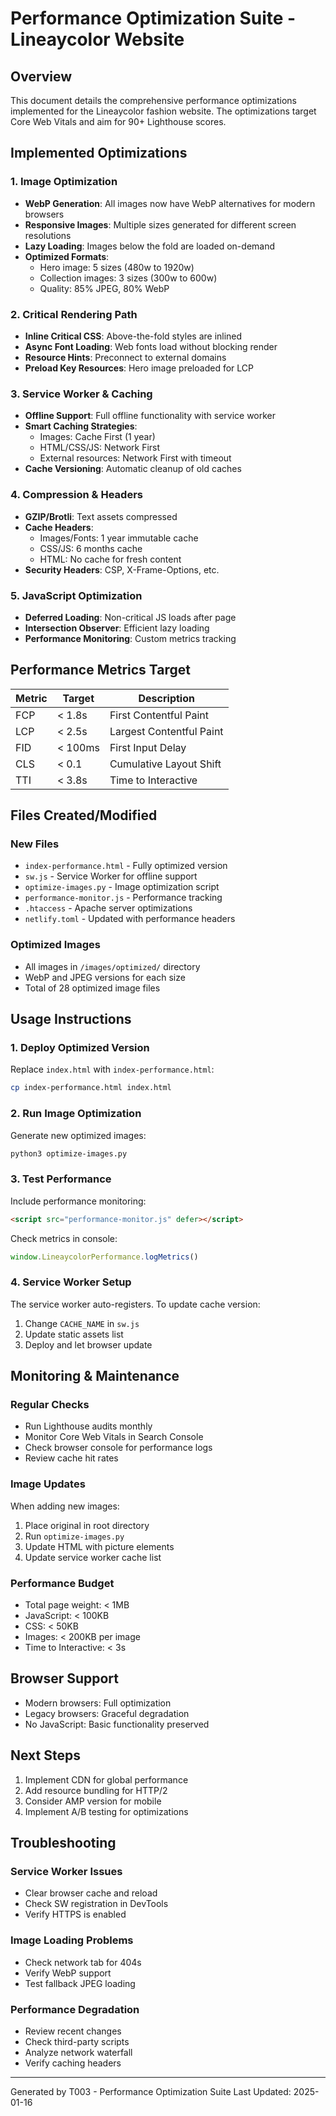 # Performance Optimization Suite - Lineaycolor Website

## Overview

This document details the comprehensive performance optimizations implemented for the Lineaycolor fashion website. The optimizations target Core Web Vitals and aim for 90+ Lighthouse scores.

## Implemented Optimizations

### 1. Image Optimization
- **WebP Generation**: All images now have WebP alternatives for modern browsers
- **Responsive Images**: Multiple sizes generated for different screen resolutions
- **Lazy Loading**: Images below the fold are loaded on-demand
- **Optimized Formats**: 
  - Hero image: 5 sizes (480w to 1920w)
  - Collection images: 3 sizes (300w to 600w)
  - Quality: 85% JPEG, 80% WebP

### 2. Critical Rendering Path
- **Inline Critical CSS**: Above-the-fold styles are inlined
- **Async Font Loading**: Web fonts load without blocking render
- **Resource Hints**: Preconnect to external domains
- **Preload Key Resources**: Hero image preloaded for LCP

### 3. Service Worker & Caching
- **Offline Support**: Full offline functionality with service worker
- **Smart Caching Strategies**:
  - Images: Cache First (1 year)
  - HTML/CSS/JS: Network First
  - External resources: Network First with timeout
- **Cache Versioning**: Automatic cleanup of old caches

### 4. Compression & Headers
- **GZIP/Brotli**: Text assets compressed
- **Cache Headers**: 
  - Images/Fonts: 1 year immutable cache
  - CSS/JS: 6 months cache
  - HTML: No cache for fresh content
- **Security Headers**: CSP, X-Frame-Options, etc.

### 5. JavaScript Optimization
- **Deferred Loading**: Non-critical JS loads after page
- **Intersection Observer**: Efficient lazy loading
- **Performance Monitoring**: Custom metrics tracking

## Performance Metrics Target

| Metric | Target | Description |
|--------|--------|-------------|
| FCP | < 1.8s | First Contentful Paint |
| LCP | < 2.5s | Largest Contentful Paint |
| FID | < 100ms | First Input Delay |
| CLS | < 0.1 | Cumulative Layout Shift |
| TTI | < 3.8s | Time to Interactive |

## Files Created/Modified

### New Files
- `index-performance.html` - Fully optimized version
- `sw.js` - Service Worker for offline support
- `optimize-images.py` - Image optimization script
- `performance-monitor.js` - Performance tracking
- `.htaccess` - Apache server optimizations
- `netlify.toml` - Updated with performance headers

### Optimized Images
- All images in `/images/optimized/` directory
- WebP and JPEG versions for each size
- Total of 28 optimized image files

## Usage Instructions

### 1. Deploy Optimized Version
Replace `index.html` with `index-performance.html`:
```bash
cp index-performance.html index.html
```

### 2. Run Image Optimization
Generate new optimized images:
```bash
python3 optimize-images.py
```

### 3. Test Performance
Include performance monitoring:
```html
<script src="performance-monitor.js" defer></script>
```

Check metrics in console:
```javascript
window.LineaycolorPerformance.logMetrics()
```

### 4. Service Worker Setup
The service worker auto-registers. To update cache version:
1. Change `CACHE_NAME` in `sw.js`
2. Update static assets list
3. Deploy and let browser update

## Monitoring & Maintenance

### Regular Checks
- Run Lighthouse audits monthly
- Monitor Core Web Vitals in Search Console
- Check browser console for performance logs
- Review cache hit rates

### Image Updates
When adding new images:
1. Place original in root directory
2. Run `optimize-images.py`
3. Update HTML with picture elements
4. Update service worker cache list

### Performance Budget
- Total page weight: < 1MB
- JavaScript: < 100KB
- CSS: < 50KB
- Images: < 200KB per image
- Time to Interactive: < 3s

## Browser Support
- Modern browsers: Full optimization
- Legacy browsers: Graceful degradation
- No JavaScript: Basic functionality preserved

## Next Steps
1. Implement CDN for global performance
2. Add resource bundling for HTTP/2
3. Consider AMP version for mobile
4. Implement A/B testing for optimizations

## Troubleshooting

### Service Worker Issues
- Clear browser cache and reload
- Check SW registration in DevTools
- Verify HTTPS is enabled

### Image Loading Problems
- Check network tab for 404s
- Verify WebP support
- Test fallback JPEG loading

### Performance Degradation
- Review recent changes
- Check third-party scripts
- Analyze network waterfall
- Verify caching headers

---

Generated by T003 - Performance Optimization Suite
Last Updated: 2025-01-16